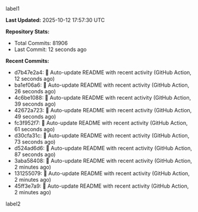 
label1 
<!-- ACTIVITY_START -->
**Last Updated:** 2025-10-12 17:57:30 UTC

**Repository Stats:**
- Total Commits: 81906
- Last Commit: 12 seconds ago

**Recent Commits:**
- d7b47e2a4: 🤖 Auto-update README with recent activity (GitHub Action, 12 seconds ago)
- ba1ef06a6: 🤖 Auto-update README with recent activity (GitHub Action, 26 seconds ago)
- 4c6be1088: 🤖 Auto-update README with recent activity (GitHub Action, 39 seconds ago)
- 42672a723: 🤖 Auto-update README with recent activity (GitHub Action, 49 seconds ago)
- fc3f952f7: 🤖 Auto-update README with recent activity (GitHub Action, 61 seconds ago)
- d30cfa31c: 🤖 Auto-update README with recent activity (GitHub Action, 73 seconds ago)
- d524ad6d6: 🤖 Auto-update README with recent activity (GitHub Action, 87 seconds ago)
- 3aba58408: 🤖 Auto-update README with recent activity (GitHub Action, 2 minutes ago)
- 131255079: 🤖 Auto-update README with recent activity (GitHub Action, 2 minutes ago)
- 45ff3e7a9: 🤖 Auto-update README with recent activity (GitHub Action, 2 minutes ago)
<!-- ACTIVITY_END -->

label2

